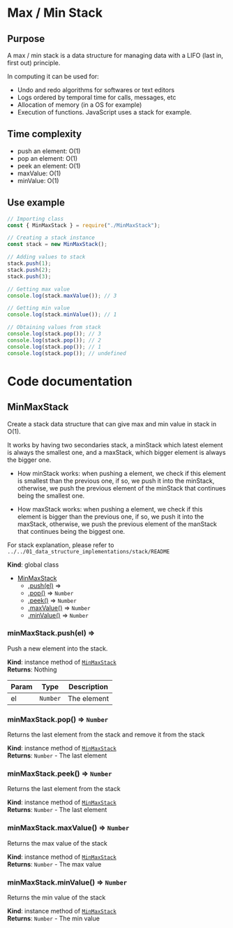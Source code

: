 # Max / Min Stack

## Purpose

A max / min stack is a data structure for managing data with a LIFO (last in, first out) principle.

In computing it can be used for:

- Undo and redo algorithms for softwares or text editors
- Logs ordered by temporal time for calls, messages, etc
- Allocation of memory (in a OS for example)
- Execution of functions. JavaScript uses a stack for example.

## Time complexity

- push an element: O(1)
- pop an element: O(1)
- peek an element: O(1)
- maxValue: O(1)
- minValue: O(1)

## Use example

```js
// Importing class
const { MinMaxStack } = require("./MinMaxStack");

// Creating a stack instance
const stack = new MinMaxStack();

// Adding values to stack
stack.push(1);
stack.push(2);
stack.push(3);

// Getting max value
console.log(stack.maxValue()); // 3

// Getting min value
console.log(stack.minValue()); // 1

// Obtaining values from stack
console.log(stack.pop()); // 3
console.log(stack.pop()); // 2
console.log(stack.pop()); // 1
console.log(stack.pop()); // undefined

```

# Code documentation

<a name="MinMaxStack"></a>

## MinMaxStack

Create a stack data structure that can give max and min value in stack in O(1).

It works by having two secondaries stack, a minStack which latest element is always the smallest one,
and a maxStack, which bigger element is always the bigger one.

- How minStack works: when pushing a element, we check if this element is smallest than the previous
  one, if so, we push it into the minStack, otherwise, we push the previous element of the minStack
  that continues being the smallest one.

- How maxStack works: when pushing a element, we check if this element is bigger than the previous
  one, if so, we push it into the maxStack, otherwise, we push the previous element of the manStack
  that continues being the biggest one.

For stack explanation, please refer to `../../01_data_structure_implementations/stack/README`

**Kind**: global class

- [MinMaxStack](#MinMaxStack)
  - [.push(el)](#MinMaxStack+push) ⇒
  - [.pop()](#MinMaxStack+pop) ⇒ <code>Number</code>
  - [.peek()](#MinMaxStack+peek) ⇒ <code>Number</code>
  - [.maxValue()](#MinMaxStack+maxValue) ⇒ <code>Number</code>
  - [.minValue()](#MinMaxStack+minValue) ⇒ <code>Number</code>

<a name="MinMaxStack+push"></a>

### minMaxStack.push(el) ⇒

Push a new element into the stack.

**Kind**: instance method of [<code>MinMaxStack</code>](#MinMaxStack)  
**Returns**: Nothing

| Param | Type                | Description |
| ----- | ------------------- | ----------- |
| el    | <code>Number</code> | The element |

<a name="MinMaxStack+pop"></a>

### minMaxStack.pop() ⇒ <code>Number</code>

Returns the last element from the stack and remove it from the stack

**Kind**: instance method of [<code>MinMaxStack</code>](#MinMaxStack)  
**Returns**: <code>Number</code> - The last element  
<a name="MinMaxStack+peek"></a>

### minMaxStack.peek() ⇒ <code>Number</code>

Returns the last element from the stack

**Kind**: instance method of [<code>MinMaxStack</code>](#MinMaxStack)  
**Returns**: <code>Number</code> - The last element  
<a name="MinMaxStack+maxValue"></a>

### minMaxStack.maxValue() ⇒ <code>Number</code>

Returns the max value of the stack

**Kind**: instance method of [<code>MinMaxStack</code>](#MinMaxStack)  
**Returns**: <code>Number</code> - The max value  
<a name="MinMaxStack+minValue"></a>

### minMaxStack.minValue() ⇒ <code>Number</code>

Returns the min value of the stack

**Kind**: instance method of [<code>MinMaxStack</code>](#MinMaxStack)  
**Returns**: <code>Number</code> - The min value

